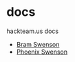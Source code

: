 docs
====

hackteam.us docs

 * [Bram Swenson](https://github.com/bramswenson)
 * [Phoenix Swenson](https://github.com/hackteamPhoenixAckerman)

